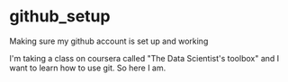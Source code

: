 # github_setup
Making sure my github account is set up and working

I'm taking a class on coursera called "The Data Scientist's toolbox" and I want to learn how to use git. So here I am.
